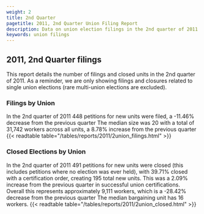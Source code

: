 ```yaml
---
weight: 2
title: 2nd Quarter
pagetitle: 2011, 2nd Quarter Union Filing Report
description: Data on union election filings in the 2nd quarter of 2011
keywords: union filings
---
```


## 2011, 2nd Quarter filings

This report details the number of filings and closed units in the 2nd quarter of 2011. As a reminder, we are only showing filings and closures related to single union elections (rare multi-union elections are excluded).

### Filings by Union
In the 2nd quarter of 2011 448 petitions for new units were filed, a -11.46% decrease from the previous quarter The median size was 20 with a total of 31,742 workers across all units, a 8.78% increase from the previous quarter
{{< readtable table="/tables/reports/2011/2union_filings.html" >}}

### Closed Elections by Union
In the 2nd quarter of 2011 491 petitions for new units were closed (this includes petitions where no election was ever held), with 39.71% closed with a certification order, creating 195 total new units. This was a 2.09% increase from the previous quarter in successful union certifications. Overall this represents approximately 9,111 workers, which is a -28.42% decrease from the previous quarter The median bargaining unit has 16 workers.
{{< readtable table="/tables/reports/2011/2union_closed.html" >}}

